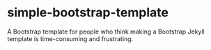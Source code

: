 # simple-bootstrap-template
A Bootstrap template for people who think making a Bootstrap Jekyll template is time-consuming and frustrating.
